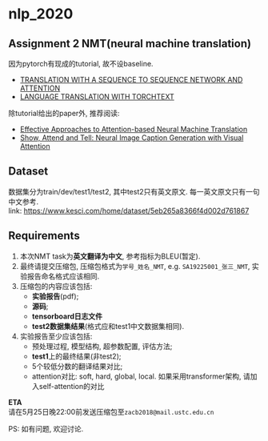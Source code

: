 # nlp_2020

## Assignment 2 NMT(neural machine translation)

因为pytorch有现成的tutorial, 故不设baseline.

- [TRANSLATION WITH A SEQUENCE TO SEQUENCE NETWORK AND ATTENTION](https://pytorch.org/tutorials/intermediate/seq2seq_translation_tutorial.html)
- [LANGUAGE TRANSLATION WITH TORCHTEXT](https://pytorch.org/tutorials/beginner/torchtext_translation_tutorial.html)

除tutorial给出的paper外, 推荐阅读:

- [Effective Approaches to Attention-based Neural Machine Translation](https://arxiv.org/abs/1508.04025)
- [Show, Attend and Tell: Neural Image Caption Generation with Visual Attention](https://arxiv.org/abs/1502.03044)

## Dataset

数据集分为train/dev/test1/test2, 其中test2只有英文原文. 每一英文原文只有一句中文参考.  
link: https://www.kesci.com/home/dataset/5eb265a8366f4d002d761867

## Requirements

1. 本次NMT task为**英文翻译为中文**, 参考指标为BLEU(暂定).  
2. 最终请提交压缩包, 压缩包格式为`学号_姓名_NMT`, e.g. `SA19225001_张三_NMT`, 实验报告命名格式应该相同.
3. 压缩包的内容应该包括:
   - **实验报告**(pdf);
   - **源码**;
   - **tensorboard日志文件**
   - **test2数据集结果**(格式应和test1中文数据集相同). 
4. 实验报告至少应该包括:
   - 预处理过程, 模型结构, 超参数配置, 评估方法;
   - **test1**上的最终结果(非test2);
   - 5个较低分数的翻译结果对比;
   - attention对比: soft, hard, global, local. 如果采用transformer架构, 请加入self-attention的对比

**ETA**  
请在5月25日晚22:00前发送压缩包至`zacb2018@mail.ustc.edu.cn`  

PS: 如有问题, 欢迎讨论.
